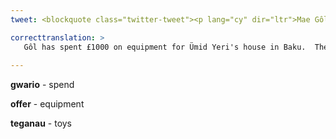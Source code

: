 ```yaml
---
tweet: <blockquote class="twitter-tweet"><p lang="cy" dir="ltr">Mae Gôl wedi gwario £1000 ar offer i gartref Ümid Yeri yn Baku. Fe wnaeth y plant fwynhau&#39;r teganau hefyd! Diolch am eich cefnogaeth cyd Gymry. <a href="https://twitter.com/Cymru?ref_src=twsrc%5Etfw">@Cymru</a> <a href="https://twitter.com/hashtag/WalesAway?src=hash&amp;ref_src=twsrc%5Etfw">#WalesAway</a> <a href="https://t.co/G3wKiPGNOM">pic.twitter.com/G3wKiPGNOM</a></p>&mdash; Gôl Cymru (@GolCymru) <a href="https://twitter.com/GolCymru/status/1404417127709302784?ref_src=twsrc%5Etfw">June 14, 2021</a></blockquote> <script async src="https://platform.twitter.com/widgets.js" charset="utf-8"></script>

correcttranslation: >
   Gôl has spent £1000 on equipment for Ümid Yeri's house in Baku.  The children enjoyed making toys too! Thanks for your support, fellow Welshmen/women. 
 
---
```


**gwario** - spend

**offer** - equipment

**teganau** - toys





